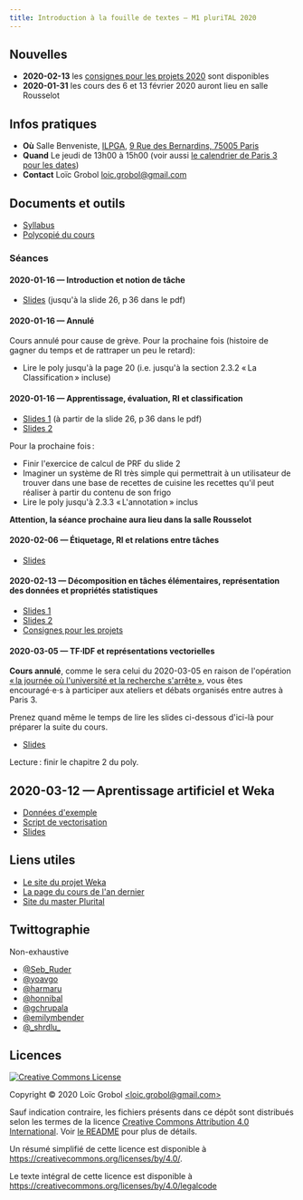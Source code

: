 ```yaml
---
title: Introduction à la fouille de textes — M1 pluriTAL 2020
---
```


## Nouvelles

- **2020-02-13** les [consignes pour les projets 2020](projets.md) sont disponibles
- **2020-01-31** les cours des 6 et 13 février 2020 auront lieu en salle Rousselot

## Infos pratiques

- **Où** Salle Benveniste, [ILPGA](http://www.ilpga.univ-paris3.f), [9 Rue des Bernardins, 75005
  Paris](https://www.openstreetmap.org/way/55894044)
- **Quand** Le jeudi de 13h00 à 15h00 (voir aussi [le calendrier de Paris 3 pour les
  dates](http://www.univ-paris3.fr/le-calendrier-universitaire-116398.kjsp))
- **Contact** Loïc Grobol [<loic.grobol@gmail.com>](mailto:loic.grobol@gmail.com)

## Documents et outils

- [Syllabus](https://github.com/LoicGrobol/intro-fouille-textes/releases/download/stable/syllabus.pdf)
- [Polycopié du cours](https://github.com/LoicGrobol/intro-fouille-textes/releases/download/stable/poly.pdf)

### Séances

#### 2020-01-16 — Introduction et notion de tâche

- [Slides](https://github.com/LoicGrobol/intro-fouille-textes/releases/download/stable/lecture-01.pdf)
  (jusqu'à la slide 26, p 36 dans le pdf)

#### 2020-01-16 — Annulé

Cours annulé pour cause de grève.
Pour la prochaine fois (histoire de gagner du temps et de rattraper un peu le retard):

- Lire le poly jusqu'à la page 20 (i.e. jusqu'à la section 2.3.2 « La Classification » incluse)

#### 2020-01-16 — Apprentissage, évaluation, RI et classification

- [Slides 1](https://github.com/LoicGrobol/intro-fouille-textes/releases/download/stable/lecture-01.pdf)
  (à partir de la slide 26, p 36 dans le pdf)
- [Slides 2](https://github.com/LoicGrobol/intro-fouille-textes/releases/download/stable/lecture-02.pdf)

Pour la prochaine fois :

- Finir l'exercice de calcul de PRF du slide 2
- Imaginer un système de RI très simple qui permettrait à un utilisateur de trouver dans une base de
  recettes de cuisine les recettes qu'il peut réaliser à partir du contenu de son frigo
- Lire le poly jusqu'à 2.3.3 « L'annotation » inclus

**Attention, la séance prochaine aura lieu dans la salle Rousselot**

#### 2020-02-06 — Étiquetage, RI et relations entre tâches

- [Slides](https://github.com/LoicGrobol/intro-fouille-textes/releases/download/stable/lecture-03.pdf)

#### 2020-02-13 — Décomposition en tâches élémentaires, représentation des données et propriétés statistiques

- [Slides 1](https://github.com/LoicGrobol/intro-fouille-textes/releases/download/stable/lecture-04.pdf)
- [Slides 2](https://github.com/LoicGrobol/intro-fouille-textes/releases/download/stable/lecture-05.pdf)
- [Consignes pour les projets](projets.md)

#### 2020-03-05 — TF⋅IDF et représentations vectorielles

**Cours annulé**, comme le sera celui du 2020-03-05 en raison de l'opération [« la journée où
l'université et la recherche s'arrête »](http://www.universiteouverte.org/), vous êtes encouragé⋅e⋅s
à participer aux ateliers et débats organisés entre autres à Paris 3.

Prenez quand même le temps de lire les slides ci-dessous d'ici-là pour préparer la suite du cours.

- [Slides](https://github.com/LoicGrobol/intro-fouille-textes/releases/download/stable/lecture-06.pdf)

Lecture : finir le chapitre 2 du poly.

## 2020-03-12 — Aprentissage artificiel et Weka

- [Données
  d'exemple](https://github.com/LoicGrobol/intro-fouille-textes/releases/download/stable/sample-data.tar.gz)
- [Script de
  vectorisation](https://github.com/LoicGrobol/intro-fouille-textes/releases/download/stable/vectorisation.py)
- [Slides](https://github.com/LoicGrobol/intro-fouille-textes/releases/download/stable/lecture-07.pdf)



## Liens utiles

- [Le site du projet Weka](https://www.cs.waikato.ac.nz/ml/weka/)
- [La page du cours de l'an dernier](archives/2019)
- [Site du master Plurital](http://plurital.org)


## Twittographie

Non-exhaustive

- [@Seb_Ruder](https://twitter.com/seb_ruder)
- [@yoavgo](https://twitter.com/yoavgo)
- [@harmaru](https://twitter.com/hardmaru)
- [@honnibal](https://twitter.com/honnibal)
- [@gchrupala](https://twitter.com/gchrupala)
- [@emilymbender](https://twitter.com/emilymbender)
- [@\_shrdlu\_](https://twitter.com/_shrdlu_)

## Licences

<a rel="license" href="http://creativecommons.org/licenses/by/4.0/"><img alt="Creative Commons License" style="border-width:0" src="https://i.creativecommons.org/l/by/4.0/88x31.png"/></a>

 Copyright © 2020 Loïc Grobol [\<loic.grobol@gmail.com\>](mailto:loic.grobol@gmail.com)

Sauf indication contraire, les fichiers présents dans ce dépôt sont distribués selon les termes de
la licence [Creative Commons Attribution 4.0
International](https://creativecommons.org/licenses/by/4.0/). Voir [le README](README.md#Licences)
pour plus de détails.

 Un résumé simplifié de cette licence est disponible à <https://creativecommons.org/licenses/by/4.0/>.

 Le texte intégral de cette licence est disponible à <https://creativecommons.org/licenses/by/4.0/legalcode>
